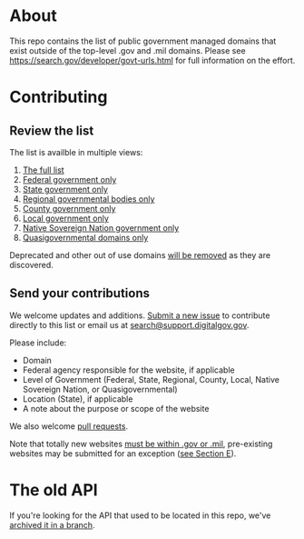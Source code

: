 # About

This repo contains the list of public government managed domains that exist outside of the top-level .gov and .mil domains. Please see https://search.gov/developer/govt-urls.html for full information on the effort.

# Contributing

## Review the list

The list is availble in multiple views:

1. [The full list](/1_govt_urls_full.csv)
1. [Federal government only](/2_govt_urls_federal_only.csv)
1. [State government only](/3_govt_urls_state_only.csv)
1. [Regional governmental bodies only](/4_govt_urls_regional_only.csv)
1. [County government only](/5_govt_urls_county_only.csv)
1. [Local government only](6_govt_urls_local_only.csv)
1. [Native Sovereign Nation government only](7_govt_urls_native_sovereign_nations_only.csv)
1. [Quasigovernmental domains only](8_govt_urls_quasigovernmental_only.csv)

Deprecated and other out of use domains [will be removed](https://github.com/GSA/govt-urls-master/9_govt_urls_not_used.csv) as they are discovered.

## Send your contributions

We welcome updates and additions. [Submit a new issue](https://github.com/GSA/govt-urls/issues) to contribute directly to this list or email us at <search@support.digitalgov.gov>.

Please include:

* Domain
* Federal agency responsible for the website, if applicable
* Level of Government (Federal, State, Regional, County, Local, Native Sovereign Nation, or Quasigovernmental)
* Location (State), if applicable
* A note about the purpose or scope of the website

We also welcome [pull requests](https://github.com/GSA/govt-urls/pulls).  

Note that totally new websites [must be within .gov or .mil](https://policy.cio.gov/web-policy/domain/), pre-existing websites may be submitted for an exception ([see Section E](https://policy.cio.gov/web-policy/domain/)).

# The old API

If you're looking for the API that used to be located in this repo, we've [archived it in a branch](https://github.com/GSA/govt-urls/tree/pre-deprecation-release).
